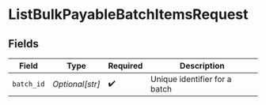 # ListBulkPayableBatchItemsRequest


## Fields

| Field                         | Type                          | Required                      | Description                   |
| ----------------------------- | ----------------------------- | ----------------------------- | ----------------------------- |
| `batch_id`                    | *Optional[str]*               | :heavy_check_mark:            | Unique identifier for a batch |